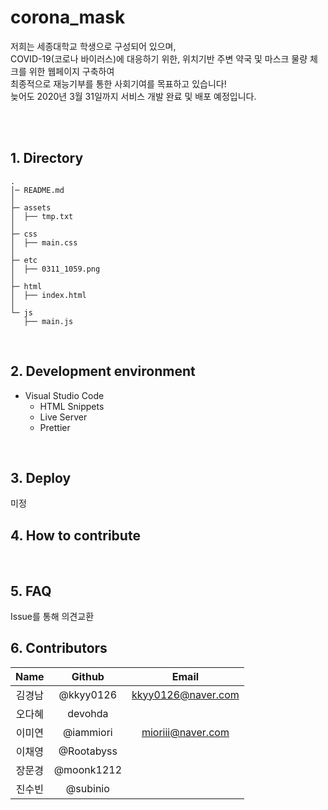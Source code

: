 # corona_mask
저희는 세종대학교 학생으로 구성되어 있으며,  
COVID-19(코로나 바이러스)에 대응하기 위한, 위치기반 주변 약국 및 마스크 물량 체크를 위한 웹페이지 구축하여  
최종적으로 재능기부를 통한 사회기여를 목표하고 있습니다!  
늦어도 2020년 3월 31일까지 서비스 개발 완료 및 배포 예정입니다.

<br><br>

## 1. Directory
```
.
│─ README.md
│
├─ assets
│  ├── tmp.txt
│
├─ css
│  ├── main.css
│
├─ etc
│  ├── 0311_1059.png
│
├─ html
│  ├── index.html
│
└─ js
   ├── main.js
```
<br>

## 2. Development environment
* Visual Studio Code
  * HTML Snippets
  * Live Server
  * Prettier
<br>

## 3. Deploy
미정
<br>

## 4. How to contribute
<br>

## 5. FAQ
Issue를 통해 의견교환
<br>

## 6. Contributors
|Name|Github|Email|
|:--:|:--:|:--:|
|김경남|@kkyy0126|kkyy0126@naver.com|
|오다혜|devohda|
|이미연|@iammiori|mioriii@naver.com|
|이채영|@Rootabyss||
|장문경|@moonk1212||
|진수빈|@subinio||

